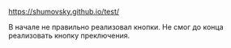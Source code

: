 https://shumovsky.github.io/test/

В начале не правильно реализовал кнопки.
Не смог до конца реализовать кнопку преключения.